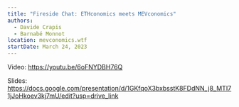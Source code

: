 ```yaml
---
title: "Fireside Chat: ETHconomics meets MEVconomics"
authors:
  - Davide Crapis
  - Barnabé Monnot
location: mevconomics.wtf
startDate: March 24, 2023
---
```


Video: <https://youtu.be/6oFNYDBH76Q>

Slides: <https://docs.google.com/presentation/d/1GKfqoX3bxbsstK8FDdNN_j8_MTI71jJoHkoev3kj7mU/edit?usp=drive_link>
